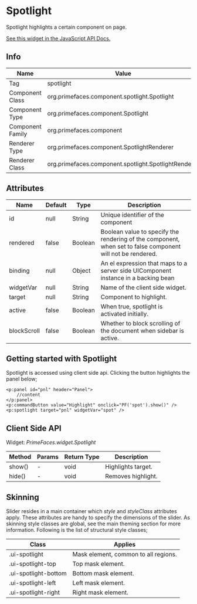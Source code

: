 # Spotlight

Spotlight highlights a certain component on page.

[See this widget in the JavaScript API Docs.](../jsdocs/classes/src_PrimeFaces.PrimeFaces.widget.Spotlight.html)

## Info

| Name | Value |
| --- | --- |
| Tag | spotlight
| Component Class | org.primefaces.component.spotlight.Spotlight
| Component Type | org.primefaces.component.Spotlight
| Component Family | org.primefaces.component |
| Renderer Type | org.primefaces.component.SpotlightRenderer
| Renderer Class | org.primefaces.component.spotlight.SpotlightRenderer

## Attributes

| Name | Default | Type | Description | 
| --- | --- | --- | --- |
id | null | String | Unique identifier of the component
rendered | false | Boolean | Boolean value to specify the rendering of the component, when set to false component will not be rendered.
binding | null | Object | An el expression that maps to a server side UIComponent instance in a backing bean
widgetVar | null | String | Name of the client side widget.
target | null | String | Component to highlight.
active | false | Boolean | When true, spotlight is activated initially.
blockScroll | false | Boolean | Whether to block scrolling of the document when sidebar is active.

## Getting started with Spotlight
Spotlight is accessed using client side api. Clicking the button highlights the panel below;

```xhtml
<p:panel id="pnl" header="Panel">
    //content
</p:panel>
<p:commandButton value="Highlight" onclick="PF('spot').show()" />
<p:spotlight target="pnl" widgetVar="spot" />
```
## Client Side API
Widget: _PrimeFaces.widget.Spotlight_

| Method | Params | Return Type | Description | 
| --- | --- | --- | --- | 
show() | - | void | Highlights target.
hide() | - | void | Removes highlight.

## Skinning
Slider resides in a main container which _style_ and _styleClass_ attributes apply. These attributes are
handy to specify the dimensions of the slider. As skinning style classes are global, see the main
theming section for more information. Following is the list of structural style classes;

| Class | Applies | 
| --- | --- | 
.ui-spotlight | Mask element, common to all regions.
.ui-spotlight-top | Top mask element.
.ui-spotlight-bottom | Bottom mask element.
.ui-spotlight-left | Left mask element.
.ui-spotlight-right | Right mask element.